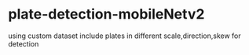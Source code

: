 # plate-detection-mobileNetv2
using custom dataset include plates in different scale,direction,skew for detection

